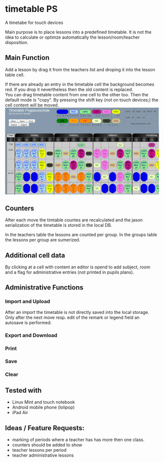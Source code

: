 
# timetable PS
A timetabe for touch devices

Main purpose is to place lessons into a predefined timetable. It is not the idea to calculate or optimze automatically the lesson/room/teacher disposition. 

## Main Function
Add a lesson by drag it from the teachers list and droping it into the lesson table cell. 

If there are already an entry in the timetable cell the background becomes red. If you drop it 
nevertheless then the old content is replaced.  
You can drag timetable content from one cell to the other too. Then the default mode is "copy". 
By pressing the shift key (not on touch devices;) the cell content will be moved. 
![Timetable](/assets/timetableps-part.png)

## Counters
After each move the timtable countes are recalculated and the jason serialization of the 
timetable is stored in the local DB.

In the teachers table the lessons are counted per group.
In the groups table the lessons per group are sumerized.

## Additional cell data
By clicking at a cell with content an editor is opend to add subject, room and a flag for administrative 
entries (not printed in pupils plans).

## Administrative Functions
### Import and Upload
After an import the timetable is not directly saved into the local storage. Only after the next 
move resp. edit of the remark or legend field an autosave is performed.
### Export and Download
### Print
### Save
### Clear

## Tested with 
* Linux Mint and touch notebook
* Android mobile phone (lolipop)
* iPad Air

## Ideas / Feature Requests:
* marking of periods where a teacher has has more then one class.
* counters should be added to show
 * teacher lessons per period
 * teacher administrative lessons
